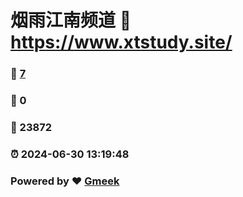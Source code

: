 # 烟雨江南频道 :link: https://www.xtstudy.site/ 
### :page_facing_up: [7](https://www.xtstudy.site//tag.html) 
### :speech_balloon: 0 
### :hibiscus: 23872 
### :alarm_clock: 2024-06-30 13:19:48 
### Powered by :heart: [Gmeek](https://github.com/Meekdai/Gmeek)
